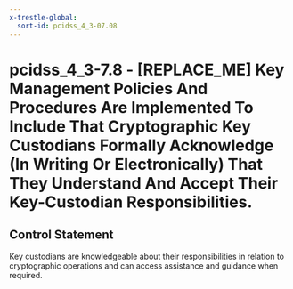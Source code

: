 ```yaml
---
x-trestle-global:
  sort-id: pcidss_4_3-07.08
---
```


# pcidss_4_3-7.8 - \[REPLACE_ME\] Key Management Policies And Procedures Are Implemented To Include That Cryptographic Key Custodians Formally Acknowledge (In Writing Or Electronically) That They Understand And Accept Their Key-Custodian Responsibilities.

## Control Statement

Key custodians are knowledgeable about their responsibilities in relation to cryptographic
operations and can access assistance and guidance when required.
